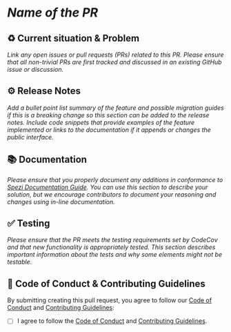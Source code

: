 <!--

This source file is part of the Stanford Spezi open-source project

SPDX-FileCopyrightText: 2022 Stanford University and the project authors (see CONTRIBUTORS.md)

SPDX-License-Identifier: MIT

-->

# *Name of the PR*

## :recycle: Current situation & Problem
*Link any open issues or pull requests (PRs) related to this PR. Please ensure that all non-trivial PRs are first tracked and discussed in an existing GitHub issue or discussion.*


## :gear: Release Notes 
*Add a bullet point list summary of the feature and possible migration guides if this is a breaking change so this section can be added to the release notes.*
*Include code snippets that provide examples of the feature implemented or links to the documentation if it appends or changes the public interface.*


## :books: Documentation
*Please ensure that you properly document any additions in conformance to [Spezi Documentation Guide](https://github.com/StanfordSpezi/.github/blob/main/DOCUMENTATIONGUIDE.md).*
*You can use this section to describe your solution, but we encourage contributors to document your reasoning and changes using in-line documentation.* 


## :white_check_mark: Testing
*Please ensure that the PR meets the testing requirements set by CodeCov and that new functionality is appropriately tested.*
*This section describes important information about the tests and why some elements might not be testable.*


## :pencil: Code of Conduct & Contributing Guidelines 

By submitting creating this pull request, you agree to follow our [Code of Conduct](https://github.com/StanfordSpezi/.github/blob/main/CODE_OF_CONDUCT.md) and [Contributing Guidelines](https://github.com/StanfordSpezi/.github/blob/main/CONTRIBUTING.md):
- [ ] I agree to follow the [Code of Conduct](https://github.com/StanfordSpezi/.github/blob/main/CODE_OF_CONDUCT.md) and [Contributing Guidelines](https://github.com/StanfordSpezi/.github/blob/main/CONTRIBUTING.md).
